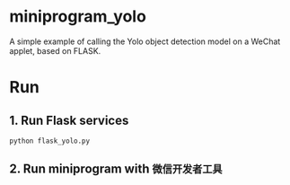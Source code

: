 # miniprogram_yolo
A simple example of calling the Yolo object detection model on a WeChat applet, based on FLASK.

# Run
## 1. Run Flask services
```shell
python flask_yolo.py
```
## 2. Run miniprogram with `微信开发者工具`

